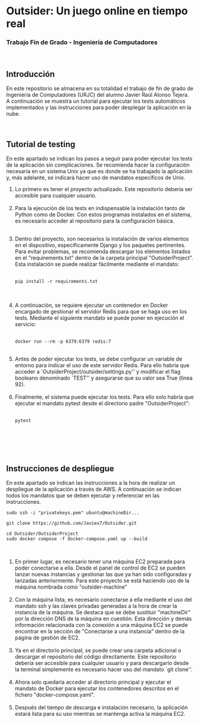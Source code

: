 # Outsider: Un juego online en tiempo real

### Trabajo Fin de Grado - Ingeniería de Computadores

<br>

## Introducción

En este repositorio se almacena en su totalidad el trabajo de fin de grado de Ingeniería de Computadores (URJC)
del alumno Javier Raúl Alonso Tejera. A continuación
se muestra un tutorial para ejecutar los tests automáticos implementados y las instrucciones para poder desplegar la aplicación
en la nube.

<br>

## Tutorial de testing

En este apartado se indican los pasos a seguir para poder ejecutar los tests de la aplicación sin complicaciones. Se recomienda hacer
la configuración necesaria en un sistema Unix ya que es donde se ha trabajado la aplicación y, más adelante, se indicará hacer uso de mandatos
específicos de Unix.

<ol>
<li>
Lo primero es tener el proyecto actualizado. Este repositorio debería ser accesible para cualquier usuario.
</li> <br>

<li>
Para la ejecución de los tests en indispensable la instalación tanto de Python como de Docker.
Con estos programas instalados en el sistema, es necesario acceder al repositorio para la configuración básica.
</li> <br>

<li>

Dentro del proyecto, son necesarios la instalación de varios elementos en el dispositivo, específicamente Django y los paquetes
pertinentes. Para evitar problemas, se recomienda descargar los elementos listados en el "requirements.txt" dentro de la carpeta principal "OutsiderProject". Esta instalación se puede realizar fácilmente mediante el mandato:<br><br>

    pip install -r requirements.txt
<br>
</li> <br>

<li>
A continuación, se requiere ejecutar un contenedor en Docker encargado de gestionar el servidor Redis para
que se haga uso en los tests. Mediante el siguiente mandato se puede poner en ejecución el servicio:<br><br>

    docker run --rm -p 6379:6379 redis:7
<br>
<li>
Antes de poder ejecutar los tests, se debe configurar un variable de entorno para indicar el uso de
este servidor Redis. Para ello habría que acceder a `OutsiderProject/outsider/settings.py'' y modificar
el flag booleano denominado `TEST'' y asegurarse que su valor sea True (línea 92).
</li> <br>

<li>
Finalmente, el sistema puede ejecutar los tests. Para ello solo habría que ejecutar el mandato pytest desde el directorio padre "OutsiderProject":<br><br>

    pytest
<br>
</li> <br>

</ol>

<br>

## Instrucciones de despliegue

En este apartado se indican las instrucciones a la hora de realizar un despliegue de la aplicación a través de AWS. A continuación se indican todos los mandatos que se deben ejecutar y referenciar en las instrucciones.

    sudo ssh -i "privatekeys.pem" ubuntu@machineDir...

    git clone https://github.com/Javiex7/Outsider.git

    cd Outsider/OutsiderProject
    sudo docker compose -f docker-compose.yaml up --build
<br>
<ol>
<li>
En primer lugar, es necesario tener una máquina EC2 preparada para poder conectarse a ella. Desde el panel de control de EC2 se pueden lanzar nuevas instancias y gestionar las que ya han sido configuradas y lanzadas anteriormente. Para este proyecto se está haciendo uso de la máquina nombrada como "outsider-machine"
</li> <br>

<li>
Con la máquina lista, es necesario conectarse a ella mediante el uso del mandato ssh y las claves privadas generadas
a la hora de crear la instancia de la máquina.
Se destaca que se debe sustituir "machineDir" por la dirección DNS de la máquina en cuestión. Esta dirección y demás información
relacionada con la conexión a una máquina EC2 se puede encontrar en la sección de "Conectarse a una instancia" dentro de la página de 
gestión de EC2.
</li> <br>

<li>
Ya en el directorio principal, se puede crear una carpeta adicional o descargar el repositorio del código directamente. 
Este repositorio debería ser accesible para cualquier usuario y para descargarlo desde 
la terminal simplemente es necesario hacer uso del mandato `git clone''.
</li> <br>

<li>
Ahora solo quedaría acceder al directorio principal y ejecutar el mandato de Docker para ejecutar los contenedores
descritos en el fichero "docker-compose.yaml".
</li> <br>

<li>
Después del tiempo de descarga e instalación necesario, la aplicación estará lista para su uso mientras se mantenga activa la
máquina EC2.
</li> <br>
</ol>
